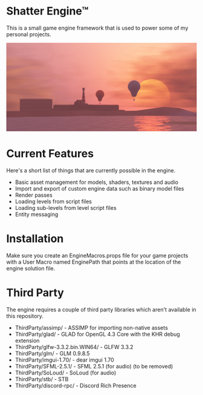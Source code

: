 # Shatter Engine™
This is a small game engine framework that is used to power some of my personal projects.

![Lofty Lagoon](banner.png)

# Current Features
Here's a short list of things that are currently possible in the engine.

* Basic asset management for models, shaders, textures and audio
* Import and export of custom engine data such as binary model files
* Render passes
* Loading levels from script files
* Loading sub-levels from level script files
* Entity messaging

# Installation
Make sure you create an EngineMacros.props file for your game projects with a User Macro named EnginePath that points at the location of the engine solution file.

# Third Party
The engine requires a couple of third party libraries which aren't available in this repository.

* ThirdParty/assimp/ - ASSIMP for importing non-native assets
* ThirdParty/glad/ - GLAD for OpenGL 4.3 Core with the KHR debug extension
* ThirdParty/glfw-3.3.2.bin.WIN64/ - GLFW 3.3.2
* ThirdParty/glm/ - GLM 0.9.8.5
* ThirdParty/imgui-1.70/ - dear imgui 1.70
* ThirdParty/SFML-2.5.1/ - SFML 2.5.1 (for audio) (to be removed)
* ThirdParty/SoLoud/ - SoLoud (for audio)
* ThirdParty/stb/ - STB
* ThirdParty/discord-rpc/ - Discord Rich Presence
